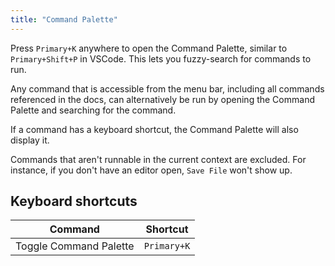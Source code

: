 ```yaml
---
title: "Command Palette"
---
```


Press `Primary+K` anywhere to open the Command Palette, similar to
`Primary+Shift+P` in VSCode. This lets you fuzzy-search for commands to run.

Any command that is accessible from the menu bar, including all commands
referenced in the docs, can alternatively be run by opening the Command Palette
and searching for the command.

If a command has a keyboard shortcut, the Command Palette will also display it.

Commands that aren't runnable in the current context are excluded. For instance,
if you don't have an editor open, `Save File` won't show up.

## Keyboard shortcuts

| Command                | Shortcut    |
| ---------------------- | ----------- |
| Toggle Command Palette | `Primary+K` |
